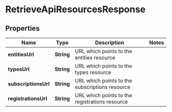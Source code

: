 

# RetrieveApiResourcesResponse


## Properties

| Name | Type | Description | Notes |
|------------ | ------------- | ------------- | -------------|
|**entitiesUrl** | **String** | URL which points to the entities resource |  |
|**typesUrl** | **String** | URL which points to the types resource |  |
|**subscriptionsUrl** | **String** | URL which points to the subscriptions resource |  |
|**registrationsUrl** | **String** | URL which points to the registrations resource |  |




